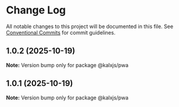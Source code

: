 # Change Log

All notable changes to this project will be documented in this file.
See [Conventional Commits](https://conventionalcommits.org) for commit guidelines.

## 1.0.2 (2025-10-19)

**Note:** Version bump only for package @kalxjs/pwa

## 1.0.1 (2025-10-19)

**Note:** Version bump only for package @kalxjs/pwa
